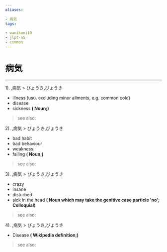 ```yaml
---
aliases:
    
- 病気
tags:
    
- wanikani10
- jlpt-n5
- common
---
```


# 病気
---
1).
,病気 > びょうき,びょうき

- illness (usu. excluding minor ailments, e.g. common cold)
- disease
- sickness
**( Noun;)**
> see also: 
            
2).
,病気 > びょうき,びょうき

- bad habit
- bad behaviour
- weakness
- failing
**( Noun;)**
> see also: 
            
3).
,病気 > びょうき,びょうき

- crazy
- insane
- disturbed
- sick in the head
**( Noun which may take the genitive case particle 'no'; Colloquial)**
> see also: 
            
4).
,病気 > びょうき,びょうき

- Disease
**( Wikipedia definition;)**
> see also: 
            